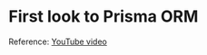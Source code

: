 # First look to Prisma ORM

Reference: <a href="https://youtu.be/GReoWKUnwAg" target="_blank">YouTube video</a>

